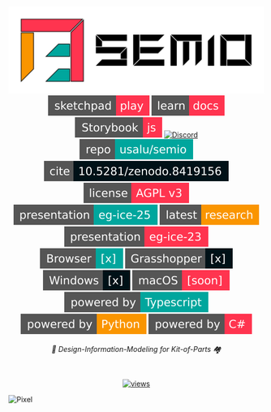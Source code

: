 <p align="center">
    <a href="https://docs.semio-tech.com">
      <picture>
          <source media="(prefers-color-scheme: dark)" srcset="https://raw.githubusercontent.com/usalu/semio/main/assets/logo/semio_horizontal_dark.svg">
          <source media="(prefers-color-scheme: light)" srcset="https://raw.githubusercontent.com/usalu/semio/main/assets/logo/semio_horizontal.svg">
          <img alt="semio" href="https://github.com/usalu/semio/" src="https://raw.githubusercontent.com/usalu/semio/main/assets/logo/semio_horizontal.svg">
      </picture>
    </a>
    <br/>
    <a href="https://play.semio-tech.com"><img src="https://raw.githubusercontent.com/usalu/semio/main/assets/badges/site-play.svg" alt="A free online playground to toy with semio without login."></a>
    <a href="https://docs.semio-tech.com"><img src="https://raw.githubusercontent.com/usalu/semio/main/assets/badges/site-docs.svg" alt="The documentation page to learn semio."></a>
    <a href="https://js.semio-tech.com"><img src="https://raw.githubusercontent.com/usalu/semio/main/assets/badges/dev-js.svg" alt="The semio storybook for all javascript components and tests."></a>
    <a href="https://discord.gg/m6nnf6pQRc"><img src="https://img.shields.io/discord/1338232508264747130?style=flat-square&color=ff344f" alt="Discord"></a>
    <br/>
     <a href="https://github.com/usalu/semio"><img src="https://raw.githubusercontent.com/usalu/semio/main/assets/badges/repo-semio.svg" alt="The semio repository."></a>
    <a href="https://doi.org/10.5281/zenodo.8419156"><img src="https://raw.githubusercontent.com/usalu/semio/main/assets/badges/cite-zenodo.svg" alt="Cite"></a>
    <a href="https://choosealicense.com/licenses/agpl-3.0/"><img src="https://raw.githubusercontent.com/usalu/semio/main/assets/badges/license-agpl-v3.svg" alt="Affero General Public License v3.0 or later"></a>
    <br/>
    <a href="https://eg-ice-25.semio-tech.com"><img src="https://raw.githubusercontent.com/usalu/semio/main/assets/badges/presentation-egice25.svg" alt="The presentation of our latest research paper on LLMs with semio."></a>
    <a href="https://doi.org/10.17868/strath.00093288"><img src="https://raw.githubusercontent.com/usalu/semio/main/assets/badges/latest-research.svg" alt="The latest research paper on LLMs with semio."></a>
    <a href="https://eg-ice-23.semio-tech.com"><img src="https://raw.githubusercontent.com/usalu/semio/main/assets/badges/presentation-egice23.svg" alt="The presentation of our previous research paper on formalizing architecture."></a>
    <br/>
    <a href="https://play.semio-tech.com"><img src="https://raw.githubusercontent.com/usalu/semio/main/assets/badges/ui-browser.svg" alt="Browser"></a>
    <a href="https://www.grasshopper3d.com/"><img src="https://raw.githubusercontent.com/usalu/semio/main/assets/badges/ui-grasshopper.svg" alt="Grasshopper"></a>
    <a href="https://www.microsoft.com/windows/windows-11"><img src="https://raw.githubusercontent.com/usalu/semio/main/assets/badges/ui-windows.svg" alt="Windows"></a>
    <a href="https://apple.com/macos"><img src="https://raw.githubusercontent.com/usalu/semio/main/assets/badges/ui-macos.svg" alt="macOS"></a>
    <br/>
    <a href="https://www.typescriptlang.org/"><img src="https://raw.githubusercontent.com/usalu/semio/main/assets/badges/powered-by-typescript.svg" alt="Typescript"></a>
    <a href="https://www.python.org/"><img src="https://raw.githubusercontent.com/usalu/semio/main/assets/badges/powered-by-python.svg" alt="Python"></a>
    <a href="https://learn.microsoft.com/en-us/dotnet/csharp/"><img src="https://raw.githubusercontent.com/usalu/semio/main/assets/badges/powered-by-csharp.svg" alt="C#"></a>
    <br/>
    <br/>
    <i>🧩 Design-Information-Modeling for Kit-of-Parts 🏘️ </i>
</p>
<br/>

<p align="center">
    <a href="https://github.com/usalu/semio"><img src="https://myhits.vercel.app/api/hit/https%3A%2F%2Fgithub.com%2Fusalu%2Fsemio?color=gray&label=views&size=small" alt="views"/></a>
</p>

![Pixel](https://stats.docs.semio-tech.com/count?p=https://github.com/usalu/semio)
